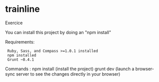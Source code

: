 # trainline
Exercice

You can install this project by doing an  "npm install"

Requirements: 

     Ruby, Sass, and Compass >=1.0.1 installed
     npm installed
     Grunt ~0.4.1
     
     
Commands : 
    npm install (install the project)
    grunt dev (launch a browser-sync server to see the changes directly in your browser)
     
